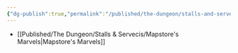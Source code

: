 ```yaml
---
{"dg-publish":true,"permalink":"/published/the-dungeon/stalls-and-servecis/1-stalls-and-services/"}
---
```


- [[Published/The Dungeon/Stalls & Servecis/Mapstore's Marvels\|Mapstore's Marvels]]